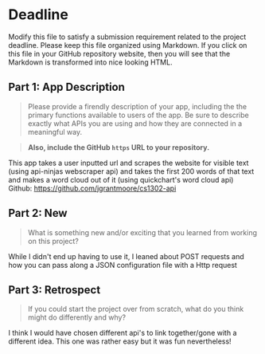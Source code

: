 # Deadline

Modify this file to satisfy a submission requirement related to the project
deadline. Please keep this file organized using Markdown. If you click on
this file in your GitHub repository website, then you will see that the
Markdown is transformed into nice looking HTML.

## Part 1: App Description

> Please provide a firendly description of your app, including the
> the primary functions available to users of the app. Be sure to
> describe exactly what APIs you are using and how they are connected
> in a meaningful way.

> **Also, include the GitHub `https` URL to your repository.**

This app takes a user inputted url and scrapes the website for visible text (using api-ninjas
webscraper api) and takes the first 200 words of that text and makes a word cloud out of it (using
quickchart's word cloud api) Github: https://github.com/jgrantmoore/cs1302-api

## Part 2: New

> What is something new and/or exciting that you learned from working
> on this project?

While I didn't end up having to use it, I leaned about POST requests and how you can pass along
a JSON configuration file with a Http request

## Part 3: Retrospect

> If you could start the project over from scratch, what do
> you think might do differently and why?

I think I would have chosen different api's to link together/gone with a different idea. This one
was rather easy but it was fun nevertheless!
